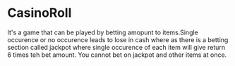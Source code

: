 # CasinoRoll
It's a game that can be played by betting amopunt to items.Single occurence  or no occurence leads to lose in cash where as there is a betting section called jackpot where single occurence of each item will give return 6 times teh bet amount. You cannot bet on jackpot and other items at once. 
